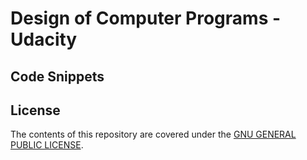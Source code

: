 # Design of Computer Programs - Udacity
## Code Snippets





## License

The contents of this repository are covered under the [GNU GENERAL PUBLIC LICENSE](License.md).
